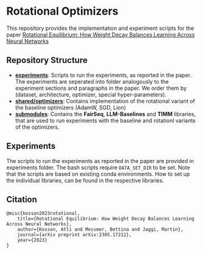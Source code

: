 # Rotational Optimizers
This repository provides the implementation and experiment scripts for the paper [Rotational Equilibrium: How Weight Decay Balances Learning Across Neural Networks](https://arxiv.org/abs/2305.17212)

## Repository Structure
* **[experiments](https://github.com/epfml/rotational-optimizers/tree/main/experiments)**: Scripts to run the experiments, as reported in the paper. The experiments are seperated into folder analogously to the experiment sections and paragraphs in the paper. We order them by (dataset, architecture, optimizer, special hyper-parameters).
* **[shared/optimizers](https://github.com/epfml/rotational-optimizers/tree/main/shared/optimizers)**: Contains implementation of the rotational variant of the baseline optimizers (AdamW, SGD, Lion)
* **[submodules](https://github.com/epfml/rotational-optimizers/tree/main/submodules)**: Contains the **FairSeq**, **LLM-Baselines** and **TIMM** libraries, that are used to run experiments with the baseline and rotationl variants of the optimizers.

## Experiments
The scripts to run the experiments as reported in the paper are provided in experiments folder.
The bash scripts require `DATA_SET_DIR` to be set.
Note that the scripts are based on existing conda environments. How to set up the individual libraries, can be found in the respective libraries.

## Citation
```
@misc{kosson2023rotational,
    title={Rotational Equilibrium: How Weight Decay Balances Learning Across Neural Networks},
    author={Kosson, Atli and Messmer, Bettina and Jaggi, Martin},
    journal={arXiv preprint arXiv:2305.17212},
    year={2023}
}
```
